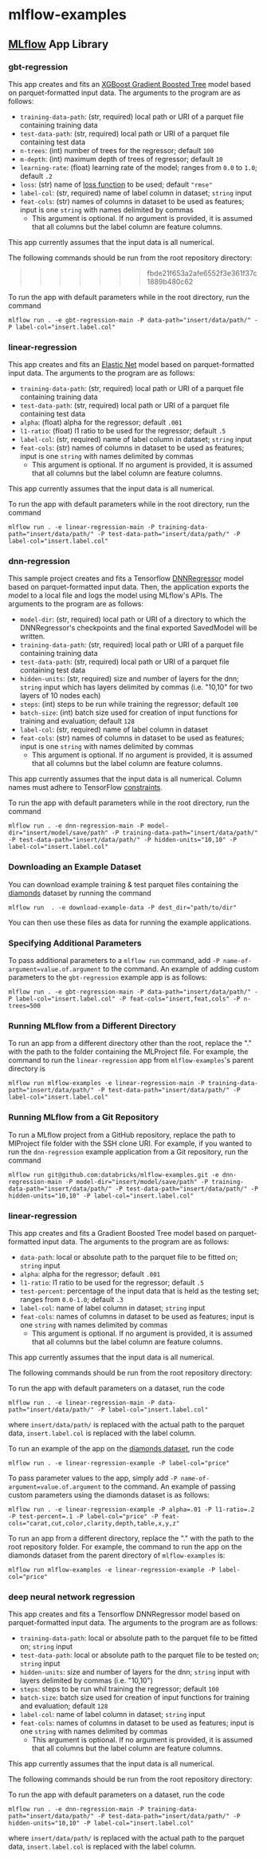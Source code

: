 # mlflow-examples
## [MLflow](http://mlflow.org) App Library
### gbt-regression
This app creates and fits an [XGBoost Gradient Boosted Tree](https://xgboost.readthedocs.io/en/latest/python/python_api.html#module-xgboost.sklearn) model based on parquet-formatted input data. The arguments to the program are as follows:
* `training-data-path`: (str, required) local path or URI of a parquet file containing training data
* `test-data-path`: (str, required) local path or URI of a parquet file containing test data
* `n-trees`: (int) number of trees for the regressor; default `100`
* `m-depth`: (int) maximum depth of trees of regressor; default `10`
* `learning-rate`: (float) learning rate of the model; ranges from `0.0` to `1.0`; default `.2`
* `loss`: (str) name of [loss function](https://github.com/dmlc/xgboost/blob/master/doc/parameter.md) to be used; default `"rmse"`
* `label-col`: (str, required) name of label column in dataset; `string` input
* `feat-cols`: (str) names of columns in dataset to be used as features; input is one `string` with names delimited by commas
	* This argument is optional. If no argument is provided, it is assumed that all columns but the label column are feature columns.

This app currently assumes that the input data is all numerical.

The following commands should be run from the root repository directory:
>>>>>>> fbde21f653a2afe6552f3e361f37c1889b480c62

To run the app with default parameters while in the root directory, run the command 
```
mlflow run . -e gbt-regression-main -P data-path="insert/data/path/" -P label-col="insert.label.col" 
```

### linear-regression

This app creates and fits an [Elastic Net](http://scikit-learn.org/stable/modules/generated/sklearn.linear_model.ElasticNet.html) model based on parquet-formatted input data. The arguments to the program are as follows:
* `training-data-path`: (str, required) local path or URI of a parquet file containing training data
* `test-data-path`: (str, required) local path or URI of a parquet file containing test data
* `alpha`: (float) alpha for the regressor; default `.001`
* `l1-ratio`: (float) l1 ratio to be used for the regressor; default `.5`
* `label-col`: (str, required) name of label column in dataset; `string` input
* `feat-cols`: (str) names of columns in dataset to be used as features; input is one `string` with names delimited by commas
    * This argument is optional. If no argument is provided, it is assumed that all columns but the label column are feature columns.

This app currently assumes that the input data is all numerical.

To run the app with default parameters while in the root directory, run the command 
```
mlflow run . -e linear-regression-main -P training-data-path="insert/data/path/" -P test-data-path="insert/data/path/" -P label-col="insert.label.col"
```

### dnn-regression

This sample project creates and fits a Tensorflow [DNNRegressor](https://www.tensorflow.org/api_docs/python/tf/estimator/DNNRegressor) model based on parquet-formatted input data. Then, the application exports the model to a local file and logs the model using MLflow's APIs. The arguments to the program are as follows:
* `model-dir`: (str, required) local path or URI of a directory to which the DNNRegressor's checkpoints and the final exported SavedModel will be written.
* `training-data-path`: (str, required) local path or URI of a parquet file containing training data
* `test-data-path`: (str, required) local path or URI of a parquet file containing test data
* `hidden-units`: (str, required) size and number of layers for the dnn; `string` input which has layers delimited by commas (i.e. "10,10" for two layers of 10 nodes each)
* `steps`: (int) steps to be run while training the regressor; default `100`
* `batch-size`: (int) batch size used for creation of input functions for training and evaluation; default `128`
* `label-col`: (str, required) name of label column in dataset
* `feat-cols`: (str) names of columns in dataset to be used as features; input is one `string` with names delimited by commas
    * This argument is optional. If no argument is provided, it is assumed that all columns but the label column are feature columns.

This app currently assumes that the input data is all numerical. Column names must adhere to TensorFlow [constraints](https://www.tensorflow.org/api_docs/python/tf/Operation#__init__).

To run the app with default parameters while in the root directory, run the command 
```
mlflow run . -e dnn-regression-main -P model-dir="insert/model/save/path" -P training-data-path="insert/data/path/" -P test-data-path="insert/data/path/" -P hidden-units="10,10" -P label-col="insert.label.col"
```

### Downloading an Example Dataset

You can download example training & test parquet files containing the [diamonds](https://raw.githubusercontent.com/tidyverse/ggplot2/4c678917/data-raw/diamonds.csv) dataset by running the command 
```
mlflow run  . -e download-example-data -P dest_dir="path/to/dir"
```
You can then use these files as data for running the example applications.

### Specifying Additional Parameters

To pass additional parameters to a `mlflow run` command, add `-P name-of-argument=value.of.argument` to the command. An example of adding custom parameters to the `gbt-regression` example app is as follows: 
```
mlflow run . -e gbt-regression-main -P data-path="insert/data/path/" -P label-col="insert.label.col" -P feat-cols="insert,feat,cols" -P n-trees=500
```

### Running MLflow from a Different Directory

To run an app from a different directory other than the root, replace the "." with the path to the folder containing the MLProject file. For example, the command to run the `linear-regression` app from `mlflow-examples`'s parent directory is
```
mlflow run mlflow-examples -e linear-regression-main -P training-data-path="insert/data/path/" -P test-data-path="insert/data/path/" -P label-col="insert.label.col" 
```

### Running MLflow from a Git Repository

To run a MLflow project from a GitHub repository, replace the path to MlProject file folder with the SSH clone URI. For example, if you wanted to run the `dnn-regression` example application from a Git repository, run the command
```
mlflow run git@github.com:databricks/mlflow-examples.git -e dnn-regression-main -P model-dir="insert/model/save/path" -P training-data-path="insert/data/path/" -P test-data-path="insert/data/path/" -P hidden-units="10,10" -P label-col="insert.label.col"
```

### linear-regression

This app creates and fits a Gradient Boosted Tree model based on parquet-formatted input data. The arguments to the program are as follows:
* `data-path`: local or absolute path to the parquet file to be fitted on; `string` input
* `alpha`: alpha for the regressor; default `.001`
* `l1-ratio`: l1 ratio to be used for the regressor; default `.5`
* `test-percent`: percentage of the input data that is held as the testing set; ranges from `0.0-1.0`; default `.3`
* `label-col`: name of label column in dataset; `string` input
* `feat-cols`: names of columns in dataset to be used as features; input is one `string` with names delimited by commas
    * This argument is optional. If no argument is provided, it is assumed that all columns but the label column are feature columns.

This app currently assumes that the input data is all numerical.

The following commands should be run from the root repository directory:

To run the app with default parameters on a dataset, run the code 
```
mlflow run . -e linear-regression-main -P data-path="insert/data/path/" -P label-col="insert.label.col"
```
where `insert/data/path/` is replaced with the actual path to the parquet data, `insert.label.col` is replaced with the label column.

To run an example of the app on the [diamonds dataset](https://raw.githubusercontent.com/tidyverse/ggplot2/4c678917/data-raw/diamonds.csv), run the code 
```
mlflow run . -e linear-regression-example -P label-col="price"
```

To pass parameter values to the app, simply add `-P name-of-argument=value.of.argument` to the command. An example of passing custom parameters using the diamonds dataset is as follows: 
```
mlflow run . -e linear-regression-example -P alpha=.01 -P l1-ratio=.2 -P test-percent=.1 -P label-col="price" -P feat-cols="carat,cut,color,clarity,depth,table,x,y,z"
```

To run an app from a different directory, replace the "." with the path to the root repository folder. For example, the command to run the app on the diamonds dataset from the parent directory of `mlflow-examples` is:
```
mlflow run mlflow-examples -e linear-regression-example -P label-col="price" 
```

### deep neural network regression

This app creates and fits a Tensorflow DNNRegressor model based on parquet-formatted input data. The arguments to the program are as follows:
* `training-data-path`: local or absolute path to the parquet file to be fitted on; `string` input
* `test-data-path`: local or absolute path to the parquet file to be tested on; `string` input
* `hidden-units`: size and number of layers for the dnn; `string` input with layers delimited by commas (i.e. "10,10")
* `steps`: steps to be run whil training the regressor; default `100`
* `batch-size`: batch size used for creation of input functions for training and evaluation; default `128`
* `label-col`: name of label column in dataset; `string` input
* `feat-cols`: names of columns in dataset to be used as features; input is one `string` with names delimited by commas
    * This argument is optional. If no argument is provided, it is assumed that all columns but the label column are feature columns.

This app currently assumes that the input data is all numerical.

The following commands should be run from the root repository directory:

To run the app with default parameters on a dataset, run the code 
```
mlflow run . -e dnn-regression-main -P training-data-path="insert/data/path/" -P test-data-path="insert/data/path/" -P hidden-units="10,10" -P label-col="insert.label.col"
```
where `insert/data/path/` is replaced with the actual path to the parquet data, `insert.label.col` is replaced with the label column.
